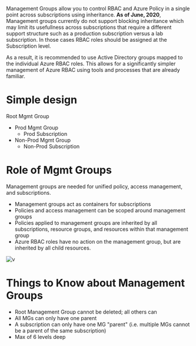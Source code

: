 Management Groups allow you to control RBAC and Azure Policy in a single point across subscriptions using inheritance. **As of June, 2020**, Management groups currently 
do not support blocking inheritance which may limit its usefullness across subscriptions that require a different support structure such as a production subscription 
versus a lab subscription.  In those cases RBAC roles should be assigned at the Subscription level.

As a result, it is recommended to use Active Directory groups mapped to the individual Azure RBAC roles. This allows for a significantly simpler management of 
Azure RBAC using tools and processes that are already familiar.  

# Simple design

Root Mgmt Group
- Prod Mgmt Group
   - Prod Subscription
- Non-Prod Mgmt Group
   - Non-Prod Subscription
   
# Role of Mgmt Groups
Management groups are needed for unified policy, access management, and subscriptions.
- Management groups act as containers for subscriptions
- Policies and access management can be scoped around management groups
- Policies applied to management groups are inherited by all subscriptions, resource groups, and resources within that management group
- Azure RBAC roles have no action on the management group, but are inherited by all child resources.

![v](https://i.imgur.com/o4pu02Z.png)

# Things to Know about Management Groups
- Root Management Group cannot be deleted; all others can
- All MGs can only have one parent
- A subscription can only have one MG "parent" (i.e. multiple MGs cannot be a parent of the same subscription)
- Max of 6 levels deep
